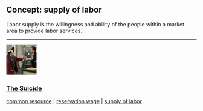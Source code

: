 ## Concept: supply of labor

Labor supply  is the willingness and ability of the people within a market area to provide labor services. 

<hr>
<div class="clip-listing">
<img src="media/icons/suicide.jpg" alt="The Suicide icon">

### [The Suicide](/clip/24/)

[common resource](/concept/common-resource/) | [reservation wage](/concept/reservation-wage/) | [supply of labor](/concept/supply-of-labor/)
</div>

